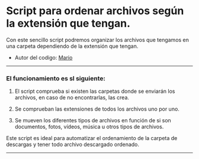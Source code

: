 # Script para ordenar archivos según la extensión que tengan.

Con este sencillo script podremos organizar los archivos que tengamos en una carpeta dependiendo de la extensión que tengan.

- Autor del codigo: [Mario](https://github.com/Maalfer)

----

### El funcionamiento es sl siguiente:

1. El script comprueba si existen las carpetas donde se enviarán los archivos, en caso de no encontrarlas, las crea.

2. Se comprueban las extensiones de todos los archivos uno por uno.

3. Se mueven los diferentes tipos de archivos en función de si son documentos, fotos, vídeos, música u otros tipos de archivos.

Este script es ideal para automatizar el ordenamiento de la carpeta de descargas y tener todo archivo descargado ordenado.

----

